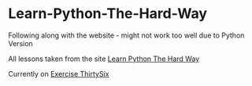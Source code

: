 # Learn-Python-The-Hard-Way
Following along with the website - might not work too well due to Python Version

All lessons taken from the site [Learn Python The Hard Way](https://learnpythonthehardway.org/book/)

Currently on [Exercise ThirtySix](https://learnpythonthehardway.org/book/ex36.html)


